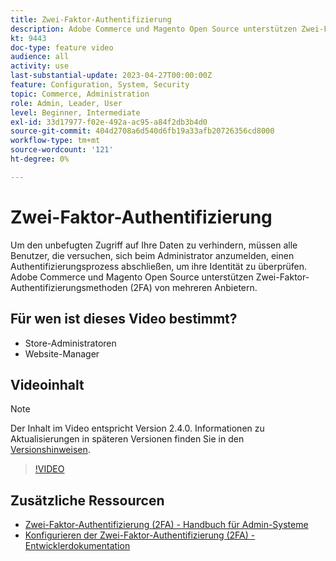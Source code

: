```yaml
---
title: Zwei-Faktor-Authentifizierung
description: Adobe Commerce und Magento Open Source unterstützen Zwei-Faktor-Authentifizierungsmethoden (2FA) von mehreren Anbietern. Erfahren Sie, wie Sie mit Zwei-Faktor-Authentifizierungsfunktionen den Administrator Ihres Stores schützen können.
kt: 9443
doc-type: feature video
audience: all
activity: use
last-substantial-update: 2023-04-27T00:00:00Z
feature: Configuration, System, Security
topic: Commerce, Administration
role: Admin, Leader, User
level: Beginner, Intermediate
exl-id: 33d17977-f02e-492a-ac95-a84f2db3b4d0
source-git-commit: 404d2708a6d540d6fb19a33afb20726356cd8000
workflow-type: tm+mt
source-wordcount: '121'
ht-degree: 0%

---
```


# Zwei-Faktor-Authentifizierung

Um den unbefugten Zugriff auf Ihre Daten zu verhindern, müssen alle Benutzer, die versuchen, sich beim Administrator anzumelden, einen Authentifizierungsprozess abschließen, um ihre Identität zu überprüfen. Adobe Commerce und Magento Open Source unterstützen Zwei-Faktor-Authentifizierungsmethoden (2FA) von mehreren Anbietern.

## Für wen ist dieses Video bestimmt?

- Store-Administratoren
- Website-Manager

## Videoinhalt

>[!NOTE]
>
>Der Inhalt im Video entspricht Version 2.4.0. Informationen zu Aktualisierungen in späteren Versionen finden Sie in den [Versionshinweisen](https://experienceleague.adobe.com/docs/commerce-operations/release/notes/overview.html?lang=de).

>[!VIDEO](https://video.tv.adobe.com/v/339104?quality=12&learn=on)

## Zusätzliche Ressourcen

- [Zwei-Faktor-Authentifizierung (2FA) - Handbuch für Admin-Systeme](https://experienceleague.adobe.com/docs/commerce-admin/systems/security/2fa/security-two-factor-authentication.html?lang=de)
- [Konfigurieren der Zwei-Faktor-Authentifizierung (2FA) - Entwicklerdokumentation](https://developer.adobe.com/commerce/testing/functional-testing-framework/two-factor-authentication/)
